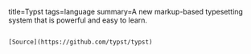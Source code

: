 title=Typst
tags=language
summary=A new markup-based typesetting system that is powerful and easy to learn.
~~~~~~

[Source](https://github.com/typst/typst)

